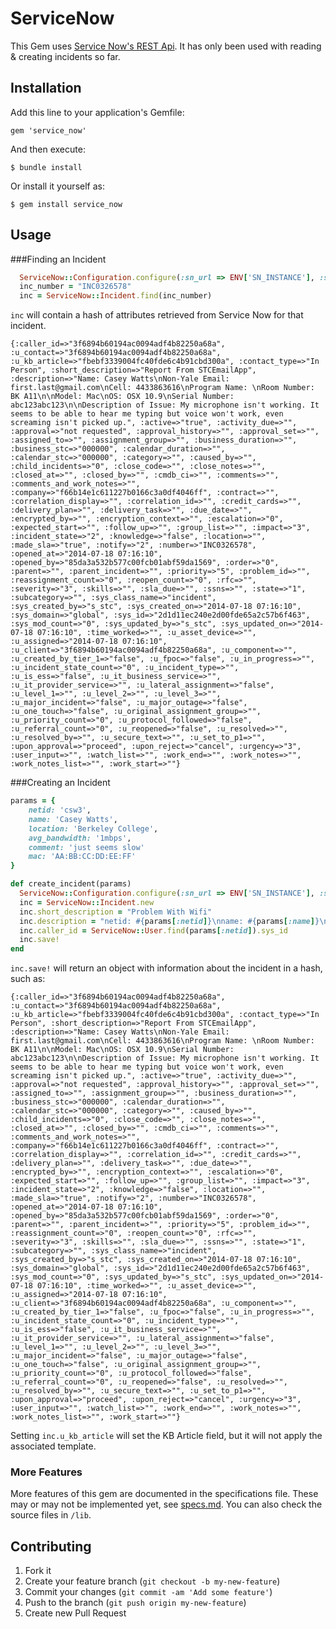 # ServiceNow

This Gem uses [Service Now's REST Api](http://wiki.servicenow.com/index.php?title=REST_API). It has only been used with reading & creating incidents so far.

## Installation

Add this line to your application's Gemfile:

    gem 'service_now'

And then execute:

    $ bundle install

Or install it yourself as:

    $ gem install service_now

## Usage

###Finding an Incident
```ruby
  ServiceNow::Configuration.configure(:sn_url => ENV['SN_INSTANCE'], :sn_username => ENV['SN_USERNAME'], :sn_password => ENV['SN_PASSWORD'])
  inc_number = "INC0326578"
  inc = ServiceNow::Incident.find(inc_number)
```

`inc` will contain a hash of attributes retrieved from Service Now for that incident.

```
{:caller_id=>"3f6894b60194ac0094adf4b82250a68a", :u_contact=>"3f6894b60194ac0094adf4b82250a68a", :u_kb_article=>"fbebf3339004fc40fde6c4b91cbd300a", :contact_type=>"In Person", :short_description=>"Report From STCEmailApp", :description=>"Name: Casey Watts\nNon-Yale Email: first.last@gmail.com\nCell: 4433863616\nProgram Name: \nRoom Number: BK A11\n\nModel: Mac\nOS: OSX 10.9\nSerial Number: abc123abc123\n\nDescription of Issue: My microphone isn't working. It seems to be able to hear me typing but voice won't work, even screaming isn't picked up.", :active=>"true", :activity_due=>"", :approval=>"not requested", :approval_history=>"", :approval_set=>"", :assigned_to=>"", :assignment_group=>"", :business_duration=>"", :business_stc=>"000000", :calendar_duration=>"", :calendar_stc=>"000000", :category=>"", :caused_by=>"", :child_incidents=>"0", :close_code=>"", :close_notes=>"", :closed_at=>"", :closed_by=>"", :cmdb_ci=>"", :comments=>"", :comments_and_work_notes=>"", :company=>"f66b14e1c611227b0166c3a0df4046ff", :contract=>"", :correlation_display=>"", :correlation_id=>"", :credit_cards=>"", :delivery_plan=>"", :delivery_task=>"", :due_date=>"", :encrypted_by=>"", :encryption_context=>"", :escalation=>"0", :expected_start=>"", :follow_up=>"", :group_list=>"", :impact=>"3", :incident_state=>"2", :knowledge=>"false", :location=>"", :made_sla=>"true", :notify=>"2", :number=>"INC0326578", :opened_at=>"2014-07-18 07:16:10", :opened_by=>"85da3a532b577c00fcb01abf59da1569", :order=>"0", :parent=>"", :parent_incident=>"", :priority=>"5", :problem_id=>"", :reassignment_count=>"0", :reopen_count=>"0", :rfc=>"", :severity=>"3", :skills=>"", :sla_due=>"", :ssns=>"", :state=>"1", :subcategory=>"", :sys_class_name=>"incident", :sys_created_by=>"s_stc", :sys_created_on=>"2014-07-18 07:16:10", :sys_domain=>"global", :sys_id=>"2d1d11ec240e2d00fde65a2c57b6f463", :sys_mod_count=>"0", :sys_updated_by=>"s_stc", :sys_updated_on=>"2014-07-18 07:16:10", :time_worked=>"", :u_asset_device=>"", :u_assigned=>"2014-07-18 07:16:10", :u_client=>"3f6894b60194ac0094adf4b82250a68a", :u_component=>"", :u_created_by_tier_1=>"false", :u_fpoc=>"false", :u_in_progress=>"", :u_incident_state_count=>"0", :u_incident_type=>"", :u_is_ess=>"false", :u_it_business_service=>"", :u_it_provider_service=>"", :u_lateral_assignment=>"false", :u_level_1=>"", :u_level_2=>"", :u_level_3=>"", :u_major_incident=>"false", :u_major_outage=>"false", :u_one_touch=>"false", :u_original_assignment_group=>"", :u_priority_count=>"0", :u_protocol_followed=>"false", :u_referral_count=>"0", :u_reopened=>"false", :u_resolved=>"", :u_resolved_by=>"", :u_secure_text=>"", :u_set_to_p1=>"", :upon_approval=>"proceed", :upon_reject=>"cancel", :urgency=>"3", :user_input=>"", :watch_list=>"", :work_end=>"", :work_notes=>"", :work_notes_list=>"", :work_start=>""}
```

###Creating an Incident
```ruby
params = {
    netid: 'csw3',
    name: 'Casey Watts',
    location: 'Berkeley College',
    avg_bandwidth: '1mbps',
    comment: 'just seems slow'
    mac: 'AA:BB:CC:DD:EE:FF'
}

def create_incident(params)
  ServiceNow::Configuration.configure(:sn_url => ENV['SN_INSTANCE'], :sn_username => ENV['SN_USERNAME'], :sn_password => ENV['SN_PASSWORD'])
  inc = ServiceNow::Incident.new
  inc.short_description = "Problem With Wifi"
  inc.description = "netid: #{params[:netid]}\nname: #{params[:name]}\nlocation: #{params[:location]}\nbandwidth: #{params[:avg_bandwidth]}\ncomment: #{params[:comments]}\nmac: #{params[:mac]}"
  inc.caller_id = ServiceNow::User.find(params[:netid]).sys_id
  inc.save!
end
```

`inc.save!` will return an object with information about the incident in a hash, such as:

```
{:caller_id=>"3f6894b60194ac0094adf4b82250a68a", :u_contact=>"3f6894b60194ac0094adf4b82250a68a", :u_kb_article=>"fbebf3339004fc40fde6c4b91cbd300a", :contact_type=>"In Person", :short_description=>"Report From STCEmailApp", :description=>"Name: Casey Watts\nNon-Yale Email: first.last@gmail.com\nCell: 4433863616\nProgram Name: \nRoom Number: BK A11\n\nModel: Mac\nOS: OSX 10.9\nSerial Number: abc123abc123\n\nDescription of Issue: My microphone isn't working. It seems to be able to hear me typing but voice won't work, even screaming isn't picked up.", :active=>"true", :activity_due=>"", :approval=>"not requested", :approval_history=>"", :approval_set=>"", :assigned_to=>"", :assignment_group=>"", :business_duration=>"", :business_stc=>"000000", :calendar_duration=>"", :calendar_stc=>"000000", :category=>"", :caused_by=>"", :child_incidents=>"0", :close_code=>"", :close_notes=>"", :closed_at=>"", :closed_by=>"", :cmdb_ci=>"", :comments=>"", :comments_and_work_notes=>"", :company=>"f66b14e1c611227b0166c3a0df4046ff", :contract=>"", :correlation_display=>"", :correlation_id=>"", :credit_cards=>"", :delivery_plan=>"", :delivery_task=>"", :due_date=>"", :encrypted_by=>"", :encryption_context=>"", :escalation=>"0", :expected_start=>"", :follow_up=>"", :group_list=>"", :impact=>"3", :incident_state=>"2", :knowledge=>"false", :location=>"", :made_sla=>"true", :notify=>"2", :number=>"INC0326578", :opened_at=>"2014-07-18 07:16:10", :opened_by=>"85da3a532b577c00fcb01abf59da1569", :order=>"0", :parent=>"", :parent_incident=>"", :priority=>"5", :problem_id=>"", :reassignment_count=>"0", :reopen_count=>"0", :rfc=>"", :severity=>"3", :skills=>"", :sla_due=>"", :ssns=>"", :state=>"1", :subcategory=>"", :sys_class_name=>"incident", :sys_created_by=>"s_stc", :sys_created_on=>"2014-07-18 07:16:10", :sys_domain=>"global", :sys_id=>"2d1d11ec240e2d00fde65a2c57b6f463", :sys_mod_count=>"0", :sys_updated_by=>"s_stc", :sys_updated_on=>"2014-07-18 07:16:10", :time_worked=>"", :u_asset_device=>"", :u_assigned=>"2014-07-18 07:16:10", :u_client=>"3f6894b60194ac0094adf4b82250a68a", :u_component=>"", :u_created_by_tier_1=>"false", :u_fpoc=>"false", :u_in_progress=>"", :u_incident_state_count=>"0", :u_incident_type=>"", :u_is_ess=>"false", :u_it_business_service=>"", :u_it_provider_service=>"", :u_lateral_assignment=>"false", :u_level_1=>"", :u_level_2=>"", :u_level_3=>"", :u_major_incident=>"false", :u_major_outage=>"false", :u_one_touch=>"false", :u_original_assignment_group=>"", :u_priority_count=>"0", :u_protocol_followed=>"false", :u_referral_count=>"0", :u_reopened=>"false", :u_resolved=>"", :u_resolved_by=>"", :u_secure_text=>"", :u_set_to_p1=>"", :upon_approval=>"proceed", :upon_reject=>"cancel", :urgency=>"3", :user_input=>"", :watch_list=>"", :work_end=>"", :work_notes=>"", :work_notes_list=>"", :work_start=>""}
```

Setting `inc.u_kb_article` will set the KB Article field, but it will not apply the associated template.

### More Features

More features of this gem are documented in the specifications file. These may or may not be implemented yet, see [specs.md](specs.md).
You can also check the source files in `/lib`.

## Contributing

1. Fork it
2. Create your feature branch (`git checkout -b my-new-feature`)
3. Commit your changes (`git commit -am 'Add some feature'`)
4. Push to the branch (`git push origin my-new-feature`)
5. Create new Pull Request
